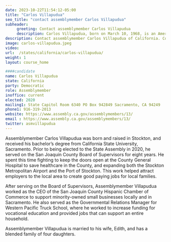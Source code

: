 ```yaml
---
date: 2023-10-22T11:54:12-05:00
title: "Carlos Villapudua"
seo_title: "contact assemblymember Carlos Villapudua"
subheader:
     greeting: Contact assemblymember Carlos Villapudua
     description: Carlos Villapudua, born on March 10, 1968, is an American politician presently holding office in the California State Assembly. As a member of the Democratic Party, he serves as the representative for the 13th Assembly District, covering western San Joaquin County, including the city of Stockton.
description: Contact assemblymember Carlos Villapudua of California. Contact information for Carlos Villapudua includes email address, phone number, and mailing address.
image: carlos-villapudua.jpeg
video:
url:  /states/california/carlos-villapudua/
weight: 1
layout: course_home

####candidate
name: Carlos Villapudua
state: California
party: Democratic
role: Assemblymember
inoffice: current
elected: 2020
mailing1: State Capitol Room 6340 PO Box 942849 Sacramento, CA 94249
phone1: 916-319-2013
website: https://www.assembly.ca.gov/assemblymembers/13/
email : https://www.assembly.ca.gov/assemblymembers/13/
twitter: asmvillapudua
---
```


Assemblymember Carlos Villapudua was born and raised in Stockton, and received his bachelor’s degree from California State University, Sacramento. Prior to being elected to the State Assembly in 2020, he served on the San Joaquin County Board of Supervisors for eight years. He spent this time fighting to keep the doors open at the County General Hospital to save healthcare in the County, and expanding both the Stockton Metropolitan Airport and the Port of Stockton. This work helped attract employers to the local area to create good paying jobs for local families.

After serving on the Board of Supervisors, Assemblymember Villapudua worked as the CEO of the San Joaquin County Hispanic Chamber of Commerce to support minority-owned small businesses locally and in Sacramento. He also served as the Governmental Relations Manager for Western Pacific Truck School, where he worked to increase funding for vocational education and provided jobs that can support an entire household.

Assemblymember Villapudua is married to his wife, Edith, and has a blended family of four daughters.

